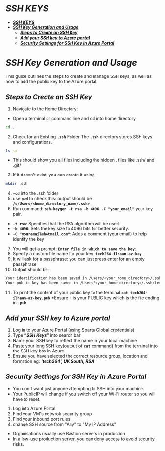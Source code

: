 # ***SSH KEYS***
- [***SSH KEYS***](#ssh-keys)
- [***SSH Key Generation and Usage***](#ssh-key-generation-and-usage)
  - [***Steps to Create an SSH Key***](#steps-to-create-an-ssh-key)
  - [***Add your SSH key to Azure portal***](#add-your-ssh-key-to-azure-portal)
  - [***Security Settings for SSH Key in Azure Portal***](#security-settings-for-ssh-key-in-azure-portal)

# ***SSH Key Generation and Usage***
This guide outlines the steps to create and manage SSH keys, as well as how to add the public key to the Azure portal.

## ***Steps to Create an SSH Key***

1. Navigate to the Home Directory:
- Open a terminal or command line and cd into home directory
```bash
cd .
```
2. Check for an Existing **`.ssh`** Folder
The **`.ssh`** directory stores SSH keys and configurations.
```bash
ls -a
```
- This should show you all files including the hidden . files like .ssh/ and .git/
3. If it doesn't exist, you can create it using 
```bash 
mkdir .ssh
```
4. **`-cd`** into the .ssh folder
5. use **`pwd`** to check this: output should be **`/c/Users/<home_directory_name/.ssh>`**
6.  Run command: **`ssh-keygen -t rsa -b 4096 -C "your_email"`** your key pair.
- **`-t rsa`**: Specifies that the RSA algorithm will be used.
- **`-b 4096`**: Sets the key size to 4096 bits for better security.
- **`-C "youremail@hotmail.com"`**: Adds a comment (your email) to help identify the key
7. You will get a prompt: **`Enter file in which to save the key: `**
8. Specify a custom file name for your key:  **`tech264-ilhaan-az-key`**
9. It will ask for a passphrase: you can just press enter for an empty passphrase
10.  Output should be:
```bash
Your identification has been saved in /Users/<your_home_directory>/.ssh/tech264-ilhaan-az-key.
Your public key has been saved in /Users/<your_home_directory>/.ssh/tech264-ilhaan-az-key.pub. 
```

11.   To print the content of your public key to the terminal **`cat tech264-ilhaan-az-key.pub`** *Ensure it is your PUBLIC key which is the file ending in **`.pub`**
    

## ***Add your SSH key to Azure portal***

1.  Log in to your Azure Portal (using Sparta Global credentials)
2.  Type ***"SSH Keys"*** into search bar
3.  Name your SSH key to reflect the name in your local machine
4.  Paste your long SSH key(output of **`cat`** command) from the terminal into the SSH key box in Azure
5.  Ensure you have selected the correct resource group, location and formation eg: 
   ***'tech264', UK South, RSA***

## ***Security Settings for SSH Key in Azure Portal***
- You don't want just anyone attempting to SSH into your machine.
- Your PublicIP will change if you switch off your Wi-Fi router so you will have to reset.
1. Log into Azure Portal
2. Find your VM's netwrok security group
3. Find your inbound port rules
4. change SSH source from "Any" to "My IP Address"
- Organisations usually use Bastion servers in production
- In a low-use production server, you can deny access to avoid security risks. 